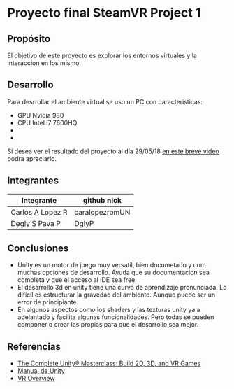 # Proyecto final SteamVR Project 1

## Propósito

El objetivo de este proyecto es explorar los entornos virtuales y la interaccion en los mismo.

## Desarrollo

Para desrrollar el ambiente virtual se uso un PC con caracteristicas:
 - GPU Nvidia 980
 - CPU Intel i7 7600HQ
 - 
 -

Si desea ver el resultado del proyecto al día 29/05/18 [en este breve video](https://youtu.be/CU-DJ_1Exmk) podra apreciarlo.


## Integrantes

| Integrante | github nick |
|------------|-------------|
|Carlos A Lopez R|caralopezromUN|
|Degly S Pava P  |DglyP         |

## Conclusiones

* Unity es un motor de juego muy versatil, bien documetado y com muchas opciones de desarrollo. Ayuda que su documentacion sea completa y que el acceso al IDE sea free
* El desarrollo 3d en unity tiene una curva de aprendizaje pronunciada. Lo dificil es estructurar la gravedad del ambiente. Aunque puede ser un error de principiante.
* En algunos aspectos como los shaders y las texturas unity ya a adelantado y facilita algunas funcionalidades. Pero todas se pueden componer o crear las propias para que el desarrollo sea mejor.



## Referencias
* [The Complete Unity® Masterclass: Build 2D, 3D, and VR Games](https://www.udemy.com/share/1004v6/)
* [Manual de Unity](https://docs.unity3d.com/es/current/Manual/UnityManual.html)
* [VR Overview](https://unity3d.com/es/learn/tutorials/topics/virtual-reality/vr-overview)